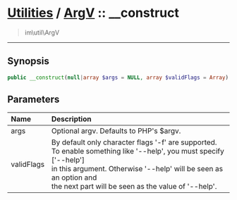 # [Utilities](util.md) / [ArgV](util-ArgV.md) :: __construct
 > im\util\ArgV
____

## Synopsis
```php
public __construct(null|array $args = NULL, array $validFlags = Array)
```

## Parameters
| Name | Description |
| :--- | :---------- |
| args | Optional argv. Defaults to PHP's $argv. |
| validFlags | By default only character flags '-f' are supported.<br />To enable something like '--help', you must specify ['--help']<br />in this argument. Otherwise '--help' will be seen as an option and<br />the next part will be seen as the value of '--help'. |
